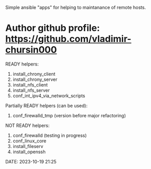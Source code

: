 Simple ansible "apps" for helping to maintanance of remote hosts.

Author github profile: https://github.com/vladimir-chursin000
================

READY helpers:
1. install_chrony_client
2. install_chrony_server
3. install_nfs_client
4. install_nfs_server
5. conf_int_ipv4_via_network_scripts

Partially READY helpers (can be used):
1. conf_firewalld_tmp (version before major refactoring)

NOT READY helpers:
1. conf_firewalld (testing in progress)
2. conf_linux_core
3. install_fileserv
4. install_openssh

DATE: 2023-10-19 21:25
